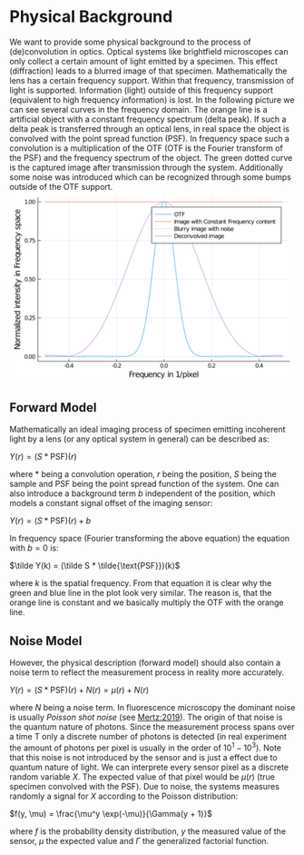 # Physical Background
We want to provide some physical background to the process of (de)convolution in optics.
Optical systems like brightfield microscopes can only collect a certain amount of light emitted by a specimen. This effect (diffraction) leads to a blurred image of that specimen.
Mathematically the lens has a certain frequency support. Within that frequency, transmission of light is supported.
Information (light) outside of this frequency support (equivalent to high frequency information) is lost.
In the following picture we can see several curves in the frequency domain. 
The orange line is a artificial object with a constant frequency spectrum (delta peak).
If such a delta peak is transferred through an optical lens, in real space the object is convolved with the point spread function (PSF). 
In frequency space such a convolution is a multiplication of the OTF (OTF is the Fourier transform of the PSF) and the frequency spectrum of the object.
The green dotted curve is the captured image after transmission through the system. Additionally some noise was introduced which can be recognized through some bumps outside of the
OTF support.
![Frequency spectrum](../assets/ideal_frequencies.png)

## Forward Model 

Mathematically an ideal imaging process of specimen emitting incoherent light by a lens (or any optical system in general) can be described as:

$Y(r) = (S * \text{PSF})(r)$

where $*$ being a convolution operation, $r$ being the position, $S$ being the sample and $\text{PSF}$ being the point spread function of the system.
One can also introduce a background term $b$ independent of the position, which models a constant signal offset of the imaging sensor:

$Y(r) = (S * \text{PSF})(r) + b$

In frequency space (Fourier transforming the above equation) the equation with $b=0$ is:

$\tilde Y(k) = (\tilde S * \tilde{\text{PSF}})(k)$

where $k$ is the spatial frequency. From that equation it is clear why the green and blue line in the plot look very similar. The reason is, that the orange line is constant and we basically multiply the OTF with the orange line. 


## Noise Model
However, the physical description (forward model) should also contain a noise term to reflect the measurement process in reality more accurately. 


$Y(r) = (S * \text{PSF})(r) + N(r) = \mu(r) + N(r)$

where $N$ being a noise term.
In fluorescence microscopy the dominant noise is usually *Poisson shot noise* (see [Mertz:2019](@cite)).
The origin of that noise is the quantum nature of photons. Since the measurement process spans over a time T only a discrete number of photons is detected (in real experiment the amount of photons per pixel is usually in the order of $10^1 - 10^3$). Note that this noise is not introduced by the sensor and is just a effect due to quantum nature of light. 
We can interprete every sensor pixel as a discrete random variable $X$. The expected value of that pixel would be $\mu(r)$ (true specimen convolved with the $\text{PSF})$. Due to noise, the systems measures randomly a signal for $X$ according to the Poisson distribution:

$f(y, \mu) = \frac{\mu^y \exp(-\mu)}{\Gamma(y + 1)}$

where $f$ is the probability density distribution, $y$ the measured value of the sensor, $\mu$ the expected value and $\Gamma$ the generalized factorial function.
